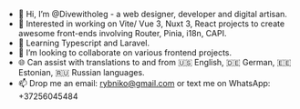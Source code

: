 - 👋 Hi, I’m @Divewitholeg - a web designer, developer and digital artisan.
- 👀 Interested in working on Vite/ Vue 3, Nuxt 3, React projects to create awesome front-ends involving Router, Pinia, i18n, CAPI.
- 🌱 Learning Typescript and Laravel.
- 💞️ I’m looking to collaborate on various frontend projects.
- 🌐 Can assist with translations to and from 🇺🇸 English, 🇩🇪 German, 🇪🇪 Estonian, 🇷🇺 Russian languages.
- 📫 Drop me an email: rybniko@gmail.com or text me on WhatsApp: +37256045484

<!---
Divewitholeg/Divewitholeg is a ✨ special ✨ repository because its `README.md` (this file) appears on your GitHub profile.
You can click the Preview link to take a look at your changes.
--->
